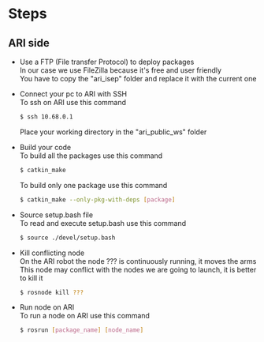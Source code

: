 # Steps

##

## ARI side

* Use a FTP (File transfer Protocol) to deploy packages <br>
    In our case we use FileZilla because it's free and user friendly <br>
    You have to copy the "ari_isep" folder and replace it with the current one <br>

* Connect your pc to ARI with SSH <br>
    To ssh on ARI use this command <br>
    ```bash
    $ ssh 10.68.0.1
    ```
    Place your working directory in the "ari_public_ws" folder <br>

* Build your code <br>
    To build all the packages use this command <br>
    ```bash
    $ catkin_make
    ```
    To build only one package use this command <br>
    ```bash
    $ catkin_make --only-pkg-with-deps [package]
    ```

* Source setup.bash file <br>
    To read and execute setup.bash use this command <br>
    ```bash
    $ source ./devel/setup.bash
    ```

* Kill conflicting node<br>
    On the ARI robot the node ??? is continuously running, it moves the arms <br>
    This node  may conflict with the nodes we are going to launch, it is better to kill it <br>
    ```bash
    $ rosnode kill ???
    ```

* Run node on ARI <br>
    To run a node on ARI use this command <br>
    ```bash
    $ rosrun [package_name] [node_name]
    ```

